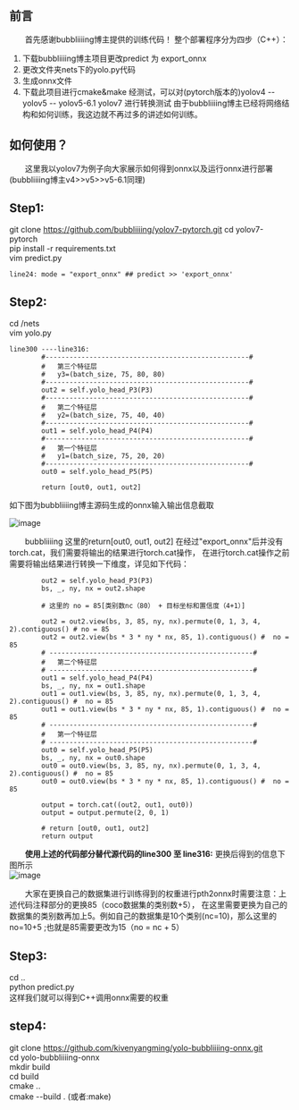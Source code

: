 ## 前言

&emsp;&emsp;首先感谢bubbliiiing博主提供的训练代码！
整个部署程序分为四步（C++）：
1. 下载bubbliiiing博主项目更改predict 为 export_onnx
2. 更改文件夹nets下的yolo.py代码
3. 生成onnx文件
4. 下载此项目进行cmake&make
经测试，可以对(pytorch版本的)yolov4 -- yolov5 -- yolov5-6.1 yolov7 进行转换测试
由于bubbliiiing博主已经将网络结构和如何训练，我这边就不再过多的讲述如何训练。

## 如何使用？
&emsp;&emsp;这里我以yolov7为例子向大家展示如何得到onnx以及运行onnx进行部署(bubbliiiing博主v4>>v5>>v5-6.1同理)

## Step1:
git clone https://github.com/bubbliiiing/yolov7-pytorch.git
cd yolov7-pytorch\
pip install -r requirements.txt\
vim predict.py
```
line24: mode = "export_onnx" ## predict >> 'export_onnx'
```
## Step2:
cd /nets\
vim yolo.py
```
line300 ----line316:
        #---------------------------------------------------#
        #   第三个特征层
        #   y3=(batch_size, 75, 80, 80)
        #---------------------------------------------------#
        out2 = self.yolo_head_P3(P3)
        #---------------------------------------------------#
        #   第二个特征层
        #   y2=(batch_size, 75, 40, 40)
        #---------------------------------------------------#
        out1 = self.yolo_head_P4(P4)
        #---------------------------------------------------#
        #   第一个特征层
        #   y1=(batch_size, 75, 20, 20)
        #---------------------------------------------------#
        out0 = self.yolo_head_P5(P5)

        return [out0, out1, out2]
```
如下图为bubbliiiing博主源码生成的onnx输入输出信息截取

![image](https://user-images.githubusercontent.com/59249258/202062401-2d119b52-c7ac-4956-b333-2fde7b5b205e.png)


&emsp;&emsp;bubbliiiing 这里的return[out0, out1, out2] 在经过"export_onnx"后并没有torch.cat，我们需要将输出的结果进行torch.cat操作，
在进行torch.cat操作之前需要将输出结果进行转换一下维度，详见如下代码：
```
        out2 = self.yolo_head_P3(P3)
        bs, _, ny, nx = out2.shape  
        
        # 这里的 no = 85[类别数nc（80） + 目标坐标和置信度（4+1）]
        
        out2 = out2.view(bs, 3, 85, ny, nx).permute(0, 1, 3, 4, 2).contiguous() # no = 85
        out2 = out2.view(bs * 3 * ny * nx, 85, 1).contiguous() #  no = 85
        # ---------------------------------------------------#
        #   第二个特征层
        # ---------------------------------------------------#
        out1 = self.yolo_head_P4(P4)
        bs, _, ny, nx = out1.shape
        out1 = out1.view(bs, 3, 85, ny, nx).permute(0, 1, 3, 4, 2).contiguous() #  no = 85
        out1 = out1.view(bs * 3 * ny * nx, 85, 1).contiguous() #  no = 85
        # ---------------------------------------------------#
        #   第一个特征层
        # ---------------------------------------------------#
        out0 = self.yolo_head_P5(P5)
        bs, _, ny, nx = out0.shape
        out0 = out0.view(bs, 3, 85, ny, nx).permute(0, 1, 3, 4, 2).contiguous() #  no = 85
        out0 = out0.view(bs * 3 * ny * nx, 85, 1).contiguous() #  no = 85

        output = torch.cat((out2, out1, out0))
        output = output.permute(2, 0, 1)

        # return [out0, out1, out2]
        return output
```
&emsp;&emsp;**使用上述的代码部分替代源代码的line300 至 line316:** 更换后得到的信息下图所示\
![image](https://user-images.githubusercontent.com/59249258/202062358-0f725441-1633-46da-996d-15d689f04a67.png)


&emsp;&emsp;大家在更换自己的数据集进行训练得到的权重进行pth2onnx时需要注意：上述代码注释部分的更换85（coco数据集的类别数+5），
在这里需要更换为自己的数据集的类别数再加上5。例如自己的数据集是10个类别(nc=10)，那么这里的no=10+5 ;也就是85需要更改为15（no = nc + 5）

## Step3:
cd ..\
python predict.py \
这样我们就可以得到C++调用onnx需要的权重

## step4: 
git clone https://github.com/kivenyangming/yolo-bubbliiiing-onnx.git \
cd yolo-bubbliiiing-onnx\
mkdir build\
cd build\
cmake ..\
cmake --build .    (或者:make)
